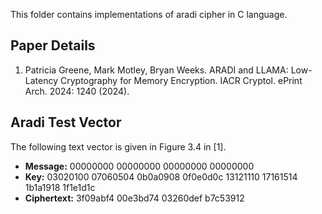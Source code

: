 This folder contains implementations of aradi cipher in C language.

## Paper Details
1. Patricia Greene, Mark Motley, Bryan Weeks.
ARADI and LLAMA: Low-Latency Cryptography for Memory Encryption.
IACR Cryptol. ePrint Arch. 2024: 1240 (2024).

## Aradi Test Vector
The following text vector is given in Figure 3.4 in [1].

- **Message:** 00000000 00000000 00000000 00000000
- **Key:** 03020100 07060504 0b0a0908 0f0e0d0c 13121110 17161514 1b1a1918 1f1e1d1c
- **Ciphertext:** 3f09abf4 00e3bd74 03260def b7c53912

<!-- ### Round Key -->
<!-- | Round | Round Key | -->
<!-- |-------|--------------| -->
<!-- |0 | 03020100 07060504 0b0a0908 0f0e0d0c| -->
<!-- |1 | 31323734 2b2c2d2a 89829f94 eaddccfb| -->
<!-- |2 | 19181312 49484342 bfb2b5b8 efe2e5e8| -->
<!-- |3 | 93d8dd96 49bbf102 12918d0e 2caf0292| -->
<!-- |4 | 7c795e5b 6e0a4a2f 708952ab 0fb51eb7| -->
<!-- |5 | 73be37f3 b12de15c 6d10261a 63fa1fb1| -->
<!-- |6 | 30e1a565 56518eba 38a4dc70 43b62b6b| -->
<!-- |7 | 6ff94bf4 a1525d49 960d690a f40ac5e6| -->
<!-- |8 | 652b43fa 7ea0caa1 8356eca6 eed8d0ca| -->
<!-- |9 | 1e8816b8 eaf40402 bf1911db d2ed83c3| -->
<!-- |10 | 2aed0767 d7e42972 0ddcac43 e0ce34bd| -->
<!-- |11 | e587db6f d93a728e e7a79043 54e47c4c| -->
<!-- |12 | 5deafddf 1235c451 b9420597 1bc4fb83| -->
<!-- |13 | f95881fc a9cbae8e 266a00c2 64230546| -->
<!-- |14 | cc0fab2e 5b7aad77 32495539 b022810a| -->
<!-- |15 | 71c5c046 8ab9aa02 d8fb0856 b7dfa119| -->
<!-- |16 | a443053b 69322a8e e8abfb4f 41cf0ca8| -->

